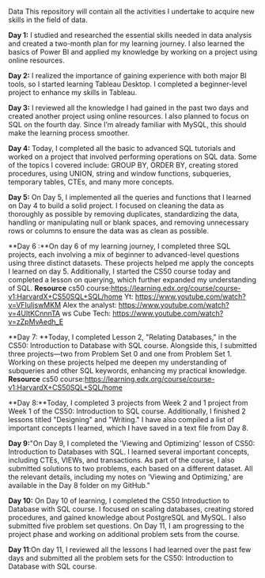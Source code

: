 Data
This repository will contain all the activities I undertake to acquire new skills in the field of data.

**Day 1:** I studied and researched the essential skills needed in data analysis and created a two-month plan for my learning journey. I also learned the basics of Power BI and applied my knowledge by working on a project using online resources.

**Day 2:** I realized the importance of gaining experience with both major BI tools, so I started learning Tableau Desktop. I completed a beginner-level project to enhance my skills in Tableau.

**Day 3:** I reviewed all the knowledge I had gained in the past two days and created another project using online resources. I also planned to focus on SQL on the fourth day. Since I’m already familiar with MySQL, this should make the learning process smoother.

**Day 4:** Today, I completed all the basic to advanced SQL tutorials and worked on a project that involved performing operations on SQL data. Some of the topics I covered include: GROUP BY, ORDER BY, creating stored procedures, using UNION, string and window functions, subqueries, temporary tables, CTEs, and many more concepts.

**Day 5:**  On Day 5, I implemented all the queries and functions that I learned on Day 4 to build a solid project. I focused on cleaning the data as thoroughly as possible by removing duplicates, standardizing the data, handling or manipulating null or blank spaces, and removing unnecessary rows or columns to ensure the data was as clean as possible.

**Day 6 :**On day 6 of my learning journey, I completed three SQL projects, each involving a mix of beginner to advanced-level questions using three distinct datasets. These projects helped me apply the concepts I learned on day 5. Additionally, I started the CS50 course today and completed a lesson on querying, which further expanded my understanding of SQL. 
**Resource**
cs50 course:https://learning.edx.org/course/course-v1:HarvardX+CS50SQL+SQL/home
Yt: https://www.youtube.com/watch?v=VFIuIjswMKM
Alex the analyst: https://www.youtube.com/watch?v=4UltKCnnnTA
ws Cube Tech: https://www.youtube.com/watch?v=zZpMvAedh_E

**Day 7: **Today, I completed Lesson 2, "Relating Databases," in the CS50: Introduction to Database with SQL course. Alongside this, I submitted three projects—two from Problem Set 0 and one from Problem Set 1. Working on these projects helped me deepen my understanding of subqueries and other SQL keywords, enhancing my practical knowledge.
**Resource**
cs50 course:https://learning.edx.org/course/course-v1:HarvardX+CS50SQL+SQL/home

**Day 8:**Today, I completed 3 projects from Week 2 and 1 project from Week 1 of the CS50: Introduction to SQL course. Additionally, I finished 2 lessons titled "Designing" and "Writing." I have also compiled a list of important concepts I learned, which I have saved in a text file from Day 8.

**Day 9:**"On Day 9, I completed the 'Viewing and Optimizing' lesson of CS50: Introduction to Databases with SQL. I learned several important concepts, including CTEs, VIEWs, and transactions. As part of the course, I also submitted solutions to two problems, each based on a different dataset. All the relevant details, including my notes on 'Viewing and Optimizing,' are available in the Day 8 folder on my GitHub."

**Day 10:** On Day 10 of learning, I completed the CS50 Introduction to Database with SQL course. I focused on scaling databases, creating stored procedures, and gained knowledge about PostgreSQL and MySQL. I also submitted five problem set questions. On Day 11, I am progressing to the project phase and working on additional problem sets from the course.

**Day 11**:On day 11, I reviewed all the lessons I had learned over the past few days and submitted all the problem sets for the CS50: Introduction to Database with SQL course.
